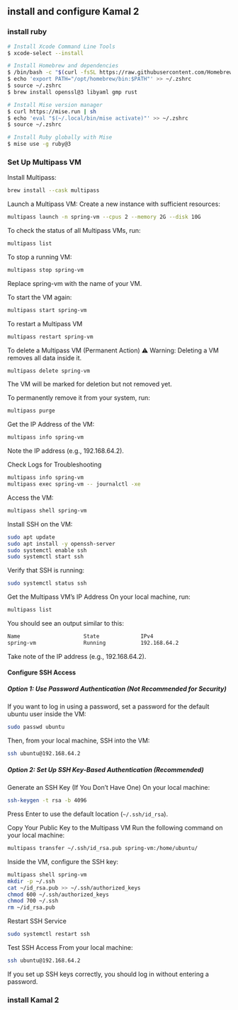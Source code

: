 ## install and configure Kamal 2

### install ruby
```sh
# Install Xcode Command Line Tools
$ xcode-select --install

# Install Homebrew and dependencies
$ /bin/bash -c "$(curl -fsSL https://raw.githubusercontent.com/Homebrew/install/HEAD/install.sh)"
$ echo 'export PATH="/opt/homebrew/bin:$PATH"' >> ~/.zshrc
$ source ~/.zshrc
$ brew install openssl@3 libyaml gmp rust

# Install Mise version manager
$ curl https://mise.run | sh
$ echo 'eval "$(~/.local/bin/mise activate)"' >> ~/.zshrc
$ source ~/.zshrc

# Install Ruby globally with Mise
$ mise use -g ruby@3
```

### Set Up Multipass VM
Install Multipass:
```sh
brew install --cask multipass
```

Launch a Multipass VM: Create a new instance with sufficient resources:
```sh
multipass launch -n spring-vm --cpus 2 --memory 2G --disk 10G
```

To check the status of all Multipass VMs, run:
```sh
multipass list
```
To stop a running VM:
```sh
multipass stop spring-vm
```
Replace spring-vm with the name of your VM.

To start the VM again:
```sh
multipass start spring-vm
```

To restart a Multipass VM
```sh
multipass restart spring-vm
```
To delete a Multipass VM (Permanent Action)
⚠ Warning: Deleting a VM removes all data inside it.
```sh
multipass delete spring-vm
```
The VM will be marked for deletion but not removed yet.

To permanently remove it from your system, run:
```sh
multipass purge
```

Get the IP Address of the VM:
```sh
multipass info spring-vm
```
Note the IP address (e.g., 192.168.64.2).

Check Logs for Troubleshooting
```sh
multipass info spring-vm
multipass exec spring-vm -- journalctl -xe
```

Access the VM:
```sh
multipass shell spring-vm
```

 Install SSH on the VM:
```sh
sudo apt update
sudo apt install -y openssh-server
sudo systemctl enable ssh
sudo systemctl start ssh
```

Verify that SSH is running:
```sh
sudo systemctl status ssh
```

Get the Multipass VM’s IP Address
On your local machine, run:
```sh
multipass list
```
You should see an output similar to this:

```sh
Name                    State             IPv4
spring-vm               Running           192.168.64.2
```
Take note of the IP address (e.g., 192.168.64.2).
#### Configure SSH Access
##### Option 1: Use Password Authentication (Not Recommended for Security)
If you want to log in using a password, set a password for the default ubuntu user inside the VM:

```sh
sudo passwd ubuntu
```
Then, from your local machine, SSH into the VM:

```sh
ssh ubuntu@192.168.64.2
```
##### Option 2: Set Up SSH Key-Based Authentication (Recommended)
Generate an SSH Key (If You Don’t Have One) On your local machine:

```sh
ssh-keygen -t rsa -b 4096
```
Press Enter to use the default location (`~/.ssh/id_rsa`).

Copy Your Public Key to the Multipass VM Run the following command on your local machine:

```sh
multipass transfer ~/.ssh/id_rsa.pub spring-vm:/home/ubuntu/
```
Inside the VM, configure the SSH key:

```sh
multipass shell spring-vm
mkdir -p ~/.ssh
cat ~/id_rsa.pub >> ~/.ssh/authorized_keys
chmod 600 ~/.ssh/authorized_keys
chmod 700 ~/.ssh
rm ~/id_rsa.pub
```
Restart SSH Service
```sh
sudo systemctl restart ssh
```
Test SSH Access From your local machine:
```sh
ssh ubuntu@192.168.64.2
```
If you set up SSH keys correctly, you should log in without entering a password.

### install Kamal 2